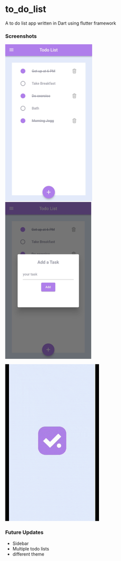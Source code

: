 # to_do_list

A to do list app written in Dart using flutter framework

### Screenshots
<p>
    <img src="markdown/screenshot1.jpg" height = "500">
    <img src="markdown/screenshot2.jpg" height = "500">
</p>

<img src="markdown/demo.gif" height = "500">

### Future Updates

- Sidebar
- Multiple todo lists
- different theme
